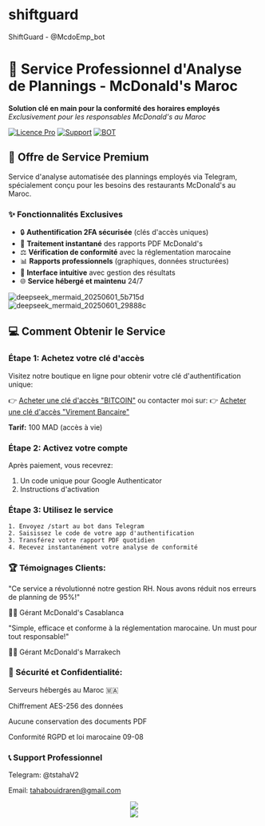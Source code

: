 # shiftguard
ShiftGuard - @McdoEmp_bot

# 🤖 Service Professionnel d'Analyse de Plannings - McDonald's Maroc

**Solution clé en main pour la conformité des horaires employés**  
*Exclusivement pour les responsables McDonald's au Maroc*

[![Licence Pro](https://img.shields.io/badge/Licence-Service_Propriétaire-blue.svg)](LICENSE)
[![Support](https://img.shields.io/badge/Support-Telegram-blue.svg)](https://t.me/tstahaV2)
[![BOT](https://img.shields.io/badge/Bot-Telegram-blue.svg)](https://t.me/McdoEmp_bot)

## 🚀 Offre de Service Premium

Service d'analyse automatisée des plannings employés via Telegram, spécialement conçu pour les besoins des restaurants McDonald's au Maroc.

### ✨ Fonctionnalités Exclusives
- 🔒 **Authentification 2FA sécurisée** (clés d'accès uniques)
- 📑 **Traitement instantané** des rapports PDF McDonald's
- ⚖️ **Vérification de conformité** avec la réglementation marocaine
- 📊 **Rapports professionnels** (graphiques, données structurées)
- 🧹 **Interface intuitive** avec gestion des résultats
- 🌐 **Service hébergé et maintenu** 24/7

![deepseek_mermaid_20250601_5b715d](https://github.com/user-attachments/assets/8afc3167-2116-4a42-9f75-3c10a3d338ed)
![deepseek_mermaid_20250601_29888c](https://github.com/user-attachments/assets/37cbf28e-305d-4a88-9ee7-fe0739dc489e)

## 💻 Comment Obtenir le Service

### Étape 1: Achetez votre clé d'accès
Visitez notre boutique en ligne pour obtenir votre clé d'authentification unique:

👉 [Acheter une clé d'accès "BITCOIN"](https://tahabouidraren.pythonanywhere.com)
ou contacter moi sur:
👉 [Acheter une clé d'accès "Virement Bancaire"](https://t.me/tstahaV2)

**Tarif:** 100 MAD (accès à vie)

### Étape 2: Activez votre compte
Après paiement, vous recevrez:
1. Un code unique pour Google Authenticator
2. Instructions d'activation

### Étape 3: Utilisez le service
```plaintext
1. Envoyez /start au bot dans Telegram
2. Saisissez le code de votre app d'authentification
3. Transférez votre rapport PDF quotidien
4. Recevez instantanément votre analyse de conformité
```

### 🏆 Témoignages Clients:

"Ce service a révolutionné notre gestion RH. Nous avons réduit nos erreurs de planning de 95%!"

👨‍💼 Gérant McDonald's Casablanca

"Simple, efficace et conforme à la réglementation marocaine. Un must pour tout responsable!"

👨‍💼 Gérant McDonald's Marrakech

### 🔐 Sécurité et Confidentialité:

Serveurs hébergés au Maroc 🇲🇦

Chiffrement AES-256 des données

Aucune conservation des documents PDF

Conformité RGPD et loi marocaine 09-08

### 📞 Support Professionnel

Telegram: @tstahaV2

Email: tahabouidraren@gmail.com

<div align="center"> <a href="https://tahabouidraren.pythonanywhere.com"> <img src="https://img.shields.io/badge/ACHETER_MAINTENANT-100_MAD-orange?style=for-the-badge&logo=bitcoin"> </a> </div> 
<div align="center"> <a href="https://t.me/tstahaV2"> <img src="https://img.shields.io/badge/ACHETER_MAINTENANT-100_MAD-orange?style=for-the-badge&logo=telegram"> </a> </div>

